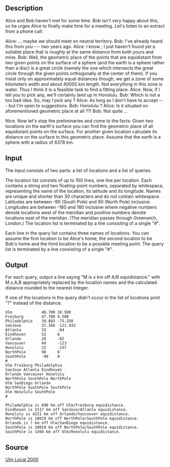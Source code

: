<h2>Description</h2><p>Alice and Bob haven't met for some time. Bob isn't very happy about this, so he urges Alice to finally make time for a meeting. Let's listen to an extract from a phone call: 
</p>
Alice: ... maybe we should meet on neutral territory. 
Bob: I've already heard this from you --- two years ago. 
Alice: I know ; I just haven't found yet a suitable place that is roughly at the same distance from both yours and mine. 
Bob: Well, the geometric place of the points that are equidistant from two given points on the surface of a sphere (and the earth is a sphere rather than a disc) is a great circle (namely the one which intersects the great circle through the given points orthogonally at the center of them). If you insist only on approximately equal distances though, we get a zone of some kilometers width and about 40000 km length. Not everything in this zone is water. Thus I think it is a feasible task to find a fitting place. 
Alice: Now, if I tell you to pick any, we'll certainly land up in Honolulu. 
Bob: Which is not a too bad idea. So, may I pick any ? 
Alice: As long as I don't have to accept --- but I'm open to suggestions. 
Bob: Honolulu ? 
Alice: Is it situated on aforementioned geometric place at all ??! 
Bob: Not quite ... 

Nice. Now let's stop the preliminaries and come to the facts: Given two locations on the earth's surface you can find the geometric place of all equidistant points on the surface. For another given location calculate its distance on the surface to this geometric place. Assume that the earth is a sphere with a radius of 6378 km. <h2>Input</h2><p>The input consists of two parts: a list of locations and a list of queries. 
</p>
The location list consists of up to 100 lines, one line per location. Each contains a string and two floating-point numbers, separated by whitespace, representing the name of the location, its latitude and its longitude. Names are unique and shorter than 30 characters and do not contain whitespace. Latitudes are between -90 (South Pole) and 90 (North Pole) inclusive. Longitudes are between -180 and 180 inclusive where negative numbers denote locations west of the meridian and positive numbers denote locations east of the meridian. (The meridian passes through Greenwich, London.) The location list is terminated by a line consisting of a single "#". 

Each line in the query list contains three names of locations. You can assume the first location to be Alice's home, the second location to be Bob's home and the third location to be a possible meeting point. The query list is terminated by a line consisting of a single "#". <h2>Output</h2><p>For each query, output a line saying "M is x km off A/B equidistance." with M,x,A,B appropriately replaced by the location names and the calculated distance rounded to the nearest integer. 
</p>
If one of the locations in the query didn't occur in the list of locations print "?" instead of the distance.<pre><code class="language-input1">Ulm             48.700 10.500
Freiburg        47.700 9.500
Philadelphia    39.883 -75.250
SanJose         37.366 -121.933
Atlanta         33     -84
Eindhoven       52     6
Orlando         28     -82
Vancouver       49     -123
Honolulu        22     -157
NorthPole       90     0
SouthPole       -90    0
#
Ulm Freiburg Philadelphia
SanJose Atlanta Eindhoven
Orlando Vancouver Honolulu
NorthPole SouthPole NorthPole
Ulm SanDiego Orlando
NorthPole SouthPole SouthPole
Ulm Honolulu SouthPole
#
</code></pre><pre><code class="language-output1">Philadelphia is 690 km off Ulm/Freiburg equidistance.
Eindhoven is 3117 km off SanJose/Atlanta equidistance.
Honolulu is 4251 km off Orlando/Vancouver equidistance.
NorthPole is 10019 km off NorthPole/SouthPole equidistance.
Orlando is ? km off Ulm/SanDiego equidistance.
SouthPole is 10019 km off NorthPole/SouthPole equidistance.
SouthPole is 1494 km off Ulm/Honolulu equidistance.
</code></pre><h2>Source</h2><a href="searchproblem?field=source&amp;key=Ulm+Local+2000">Ulm Local 2000</a>